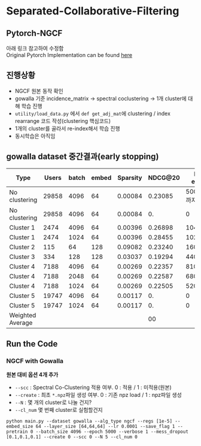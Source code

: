 # Separated-Collaborative-Filtering

## Pytorch-NGCF
아래 링크 참고하여 수정함    
Original Pytorch  Implementation can be found [here](https://github.com/liu-jc/PyTorch_NGCF)

## 진행상황
- NGCF 원본 동작 확인
- gowalla 기준 incidence_matrix -> spectral coclustering -> 1개 cluster에 대해 학습 진행
- ```utility/load_data.py``` 에서 ```def get_adj_mat```에 clustering / index rearrange 코드 작성(clustering 핵심코드)
- 1개의 cluster를 골라서 re-index해서 학습 진행
- 동시학습은 아직임
## gowalla dataset 중간결과(early stopping)

|Type|Users|batch|embed|Sparsity|NDCG@20|best epoch|
|------|---|---|---|---|---|---|
|No clustering|29858|4096|64|0.00084|0.23085|500epoch까지만함|
|No clustering|29858|4096|64|0.00084|0.|0|
|Cluster 1|2474|4096|64|0.00396|0.26898|1040|
|Cluster 1|2474|1024|64|0.00396|0.28455|1020|
|Cluster 2|115|64|128|0.09082|0.23240|160|
|Cluster 3|334|128|128|0.03037|0.19294|440|
|Cluster 4|7188|4096|64|0.00269|0.22357|810|
|Cluster 4|7188|2048|64|0.00269|0.22587|680|
|Cluster 4|7188|1024|64|0.00269|0.22505|520|
|Cluster 5|19747|4096|64|0.00117|0.|0|
|Cluster 5|19747|1024|64|0.00117|0.|0|
|Weighted Average|||||00||

## Run the Code
### NGCF with Gowalla

**원본 대비 옵션 4개 추가** 
- ```--scc``` : Spectral Co-Clustering 적용 여부. 0 : 적용 / 1 : 미적용(원본)
- ```--create``` : 최초 ```*.npz```파일 생성 여부. 0 : 기존 npz load / 1 : npz파일 생성    
- ```--N``` : 몇 개의 cluster로 나눌 건지?
- ```--cl_num``` 몇 번째 cluster로 실험할건지

```
python main.py --dataset gowalla --alg_type ngcf --regs [1e-5] --embed_size 64 --layer_size [64,64,64] --lr 0.0001 --save_flag 1 --pretrain 0 --batch_size 4096 --epoch 5000 --verbose 1 --mess_dropout [0.1,0.1,0.1] --create 0 --scc 0 --N 5 --cl_num 0

```
